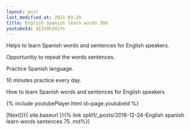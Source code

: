 ```yaml
---
layout: post
last_modified_at: 2021-03-29
title: English Spanish learn words 306 
youtubeId: 4I3z0h34iYs
---
```

 
 
Helps to learn Spanish words and sentences for English speakers.

Opportunitiy to repeat the words sentences. 

Practice Spanish language. 
 
10 minutes practice every day. 
 
How to learn Spanish words and sentences for English speakers 
 
{% include youtubePlayer.html id=page.youtubeId %}
 
 
[Next]({{ site.baseurl }}{% link  split1/_posts/2016-12-24-English spanish learn words sentences 75 .md%})
 
